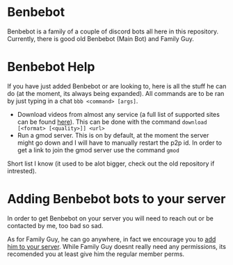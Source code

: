 # Benbebot

Benbebot is a family of a couple of discord bots all here in this repository. Currently, there is good old Benbebot (Main Bot) and Family Guy.

# Benbebot Help

If you have just added Benbebot or are looking to, here is all the stuff he can do (at the moment, its always being expanded). All commands are to be ran by just typing in a chat `bbb <command> [args]`.

* Download videos from almost any service (a full list of supported sites can be found [here](https://ytdl-org.github.io/youtube-dl/supportedsites.html)).
	This can be done with the command `download [<format> [<quality>]] <url>`
* Run a gmod server.
	This is on by default, at the moment the server might go down and I will have to manually restart the p2p id. In order to get a link to join the gmod server use the command `gmod`

Short list I know (it used to be alot bigger, check out the old repository if intrested).

# Adding Benbebot bots to your server

In order to get Benbebot on your server you will need to reach out or be contacted by me, too bad so sad.

As for Family Guy, he can go anywhere, in fact we encourage you to [add him to your server](https://discord.com/api/oauth2/authorize?client_id=941372431082348544&permissions=0&scope=bot). While Family Guy doesnt really need any permissions, its recomended you at least give him the regular member perms.
